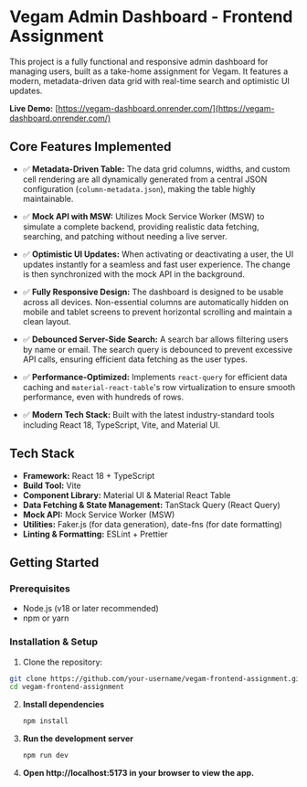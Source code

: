 # Vegam Admin Dashboard - Frontend Assignment

This project is a fully functional and responsive admin dashboard for managing users, built as a take-home assignment for Vegam. It features a modern, metadata-driven data grid with real-time search and optimistic UI updates.

**Live Demo:** [https://vegam-dashboard.onrender.com/](https://vegam-dashboard.onrender.com/)


## Core Features Implemented

- ✅ **Metadata-Driven Table:** The data grid columns, widths, and custom cell rendering are all dynamically generated from a central JSON configuration (`column-metadata.json`), making the table highly maintainable.

- ✅ **Mock API with MSW:** Utilizes Mock Service Worker (MSW) to simulate a complete backend, providing realistic data fetching, searching, and patching without needing a live server.

- ✅ **Optimistic UI Updates:** When activating or deactivating a user, the UI updates instantly for a seamless and fast user experience. The change is then synchronized with the mock API in the background.

- ✅ **Fully Responsive Design:** The dashboard is designed to be usable across all devices. Non-essential columns are automatically hidden on mobile and tablet screens to prevent horizontal scrolling and maintain a clean layout.

- ✅ **Debounced Server-Side Search:** A search bar allows filtering users by name or email. The search query is debounced to prevent excessive API calls, ensuring efficient data fetching as the user types.

- ✅ **Performance-Optimized:** Implements `react-query` for efficient data caching and `material-react-table`'s row virtualization to ensure smooth performance, even with hundreds of rows.

- ✅ **Modern Tech Stack:** Built with the latest industry-standard tools including React 18, TypeScript, Vite, and Material UI.

## Tech Stack

- **Framework:** React 18 + TypeScript  
- **Build Tool:** Vite  
- **Component Library:** Material UI & Material React Table  
- **Data Fetching & State Management:** TanStack Query (React Query)  
- **Mock API:** Mock Service Worker (MSW)  
- **Utilities:** Faker.js (for data generation), date-fns (for date formatting)  
- **Linting & Formatting:** ESLint + Prettier  

## Getting Started

### Prerequisites

- Node.js (v18 or later recommended)  
- npm or yarn  

### Installation & Setup

1. Clone the repository:

```bash
git clone https://github.com/your-username/vegam-frontend-assignment.git
cd vegam-frontend-assignment
```
2. **Install dependencies**
   ```bash
   npm install
3. **Run the development server**
   ```bash
   npm run dev
4. **Open http://localhost:5173 in your browser to view the app.**
